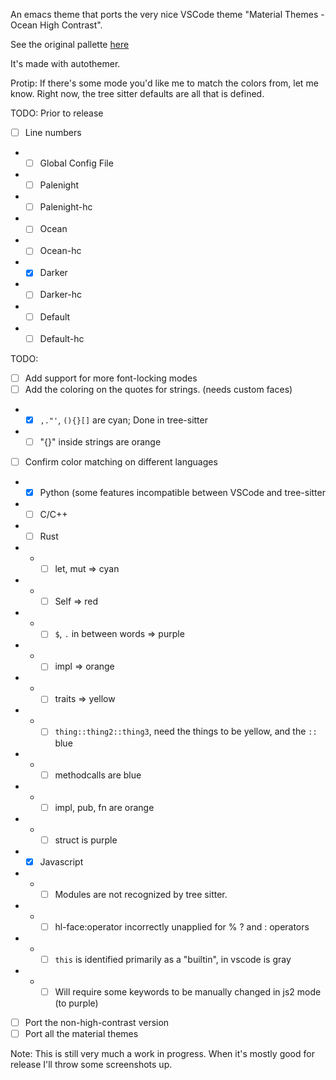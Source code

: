 An emacs theme that ports the very nice VSCode theme "Material Themes - Ocean High Contrast". 

See the original pallette [here](https://github.com/material-theme/vsc-material-theme/blob/a0079e8d0cc8711cd81d410827fcc16bcb1f9e6b/scripts/generator/settings/specific/ocean-hc.ts)

It's made with autothemer.

Protip: If there's some mode you'd like me to match the colors from, let me know. Right now,
        the tree sitter defaults are all that is defined.

TODO: Prior to release

- [ ] Line numbers
- - [ ] Global Config File
- - [ ] Palenight
- - [ ] Palenight-hc
- - [ ] Ocean
- - [ ] Ocean-hc
- - [x] Darker
- - [ ] Darker-hc
- - [ ] Default
- - [ ] Default-hc

TODO:
- [ ] Add support for more font-locking modes
- [ ] Add the coloring on the quotes for strings. (needs custom faces)
- - [x] `,."'`, `(){}[]` are cyan; Done in tree-sitter
- - [ ] "{}" inside strings are orange
- [ ] Confirm color matching on different languages
- - [x] Python (some features incompatible between VSCode and tree-sitter
- - [ ] C/C++
- - [ ] Rust
- - - [ ] let, mut => cyan
- - - [ ] Self => red
- - - [ ] `$`, `.` in between words => purple
- - - [ ] impl => orange
- - - [ ] traits => yellow
- - - [ ] `thing::thing2::thing3`, need the things to be yellow, and the `::` blue
- - - [ ] methodcalls are blue
- - - [ ] impl, pub, fn are orange
- - - [ ] struct is purple
- - [x] Javascript
- - - [ ] Modules are not recognized by tree sitter.
- - - [ ] hl-face:operator incorrectly unapplied for % ? and : operators
- - - [ ] `this` is identified primarily as a "builtin", in vscode is gray 
- - - [ ] Will require some keywords to be manually changed in js2 mode (to purple)
- [ ] Port the non-high-contrast version
- [ ] Port all the material themes

Note: This is still very much a work in progress. When it's mostly good for release I'll throw some screenshots up. 
